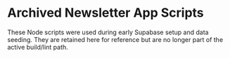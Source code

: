 # Archived Newsletter App Scripts

These Node scripts were used during early Supabase setup and data seeding. They are retained here for reference but are no longer part of the active build/lint path.
